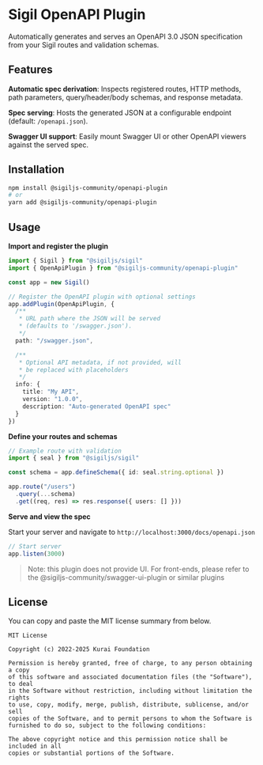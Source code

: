 # Sigil OpenAPI Plugin

Automatically generates and serves an OpenAPI 3.0 JSON specification from your Sigil routes and validation schemas.


## Features

**Automatic spec derivation**: Inspects registered routes, HTTP methods, path parameters, query/header/body schemas, and response metadata.

**Spec serving**: Hosts the generated JSON at a configurable endpoint (default: `/openapi.json`).

**Swagger UI support**: Easily mount Swagger UI or other OpenAPI viewers against the served spec.


## Installation

```bash
npm install @sigiljs-community/openapi-plugin
# or
yarn add @sigiljs-community/openapi-plugin
```


## Usage

**Import and register the plugin**

```typescript
import { Sigil } from "@sigiljs/sigil"
import { OpenApiPlugin } from "@sigiljs-community/openapi-plugin"

const app = new Sigil()

// Register the OpenAPI plugin with optional settings
app.addPlugin(OpenApiPlugin, {
  /**
   * URL path where the JSON will be served
   * (defaults to '/swagger.json').
   */
  path: "/swagger.json",

  /**
   * Optional API metadata, if not provided, will
   * be replaced with placeholders
   */
  info: {
    title: "My API",
    version: "1.0.0",
    description: "Auto-generated OpenAPI spec"
  }
})
```

**Define your routes and schemas**

```typescript
// Example route with validation
import { seal } from "@sigiljs/sigil"

const schema = app.defineSchema({ id: seal.string.optional })

app.route("/users")
  .query(...schema)
  .get((req, res) => res.response({ users: [] }))
```

**Serve and view the spec**

Start your server and navigate to `http://localhost:3000/docs/openapi.json`

```ts
// Start server
app.listen(3000)
```

> Note: this plugin does not provide UI. For front-ends, please refer
> to the @sigiljs-community/swagger-ui-plugin or similar plugins

## License

You can copy and paste the MIT license summary from below.

```text
MIT License

Copyright (c) 2022-2025 Kurai Foundation

Permission is hereby granted, free of charge, to any person obtaining a copy
of this software and associated documentation files (the "Software"), to deal
in the Software without restriction, including without limitation the rights
to use, copy, modify, merge, publish, distribute, sublicense, and/or sell
copies of the Software, and to permit persons to whom the Software is
furnished to do so, subject to the following conditions:

The above copyright notice and this permission notice shall be included in all
copies or substantial portions of the Software.
```

